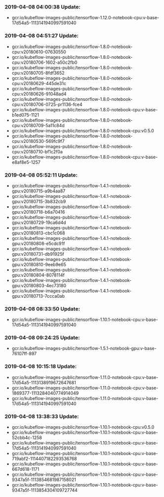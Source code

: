 ### 2019-04-08 04:00:38 Update:

- gcr.io/kubeflow-images-public/tensorflow-1.12.0-notebook-cpu:v-base-17d54a5-1113141940997591040
### 2019-04-08 04:51:27 Update:

- gcr.io/kubeflow-images-public/tensorflow-1.8.0-notebook-cpu:v20180610-07630550
- gcr.io/kubeflow-images-public/tensorflow-1.8.0-notebook-cpu:v20180706-1602-a50c2fb0
- gcr.io/kubeflow-images-public/tensorflow-1.8.0-notebook-cpu:v20180705-8fdf3652
- gcr.io/kubeflow-images-public/tensorflow-1.8.0-notebook-cpu:v20180629-445de31c
- gcr.io/kubeflow-images-public/tensorflow-1.8.0-notebook-cpu:v20180626-91048ad4
- gcr.io/kubeflow-images-public/tensorflow-1.8.0-notebook-cpu:v20180706-0725-pr1136-fce4
- gcr.io/kubeflow-images-public/tensorflow-1.8.0-notebook-cpu:v-base-b1ed075-1121
- gcr.io/kubeflow-images-public/tensorflow-1.8.0-notebook-cpu:v20180709-5a11c84d
- gcr.io/kubeflow-images-public/tensorflow-1.8.0-notebook-cpu:v0.5.0
- gcr.io/kubeflow-images-public/tensorflow-1.8.0-notebook-cpu:v20180530-569fc9f7
- gcr.io/kubeflow-images-public/tensorflow-1.8.0-notebook-cpu:v20180710-bf1c2f0a
- gcr.io/kubeflow-images-public/tensorflow-1.8.0-notebook-cpu:v-base-e8af8e5-1257
### 2019-04-08 05:52:11 Update:

- gcr.io/kubeflow-images-public/tensorflow-1.4.1-notebook-gpu:v20180715-a9b4aa87
- gcr.io/kubeflow-images-public/tensorflow-1.4.1-notebook-gpu:v20180715-3b832cb9
- gcr.io/kubeflow-images-public/tensorflow-1.4.1-notebook-gpu:v20180718-b6a70416
- gcr.io/kubeflow-images-public/tensorflow-1.4.1-notebook-gpu:v20180729-19ca6d4d
- gcr.io/kubeflow-images-public/tensorflow-1.4.1-notebook-gpu:v20180813-cbc1c068
- gcr.io/kubeflow-images-public/tensorflow-1.4.1-notebook-gpu:v20180808-e5cdc91f
- gcr.io/kubeflow-images-public/tensorflow-1.4.1-notebook-gpu:v20180731-db91925f
- gcr.io/kubeflow-images-public/tensorflow-1.4.1-notebook-gpu:v20180810-9eeb9e65
- gcr.io/kubeflow-images-public/tensorflow-1.4.1-notebook-gpu:v20180804-8078114f
- gcr.io/kubeflow-images-public/tensorflow-1.4.1-notebook-gpu:v20180803-4ec73180
- gcr.io/kubeflow-images-public/tensorflow-1.4.1-notebook-gpu:v20180713-7ccca0ab
### 2019-04-08 08:33:50 Update:

- gcr.io/kubeflow-images-public/tensorflow-1.10.1-notebook-cpu:v-base-17d54a5-1113141940997591040
### 2019-04-08 09:24:25 Update:

- gcr.io/kubeflow-images-public/tensorflow-1.5.1-notebook-gpu:v-base-76107ff-897
### 2019-04-08 10:15:18 Update:

- gcr.io/kubeflow-images-public/tensorflow-1.11.0-notebook-cpu:v-base-17d54a5-1113138919672647681
- gcr.io/kubeflow-images-public/tensorflow-1.11.0-notebook-cpu:v-base-1869377-1113284040774914049
- gcr.io/kubeflow-images-public/tensorflow-1.11.0-notebook-cpu:v-base-17d54a5-1113141940997591040
### 2019-04-08 13:38:33 Update:

- gcr.io/kubeflow-images-public/tensorflow-1.10.1-notebook-cpu:v0.5.0
- gcr.io/kubeflow-images-public/tensorflow-1.10.1-notebook-cpu:v-base-52cbb4c-1258
- gcr.io/kubeflow-images-public/tensorflow-1.10.1-notebook-cpu:v-base-17d54a5-1113141940997591040
- gcr.io/kubeflow-images-public/tensorflow-1.10.1-notebook-cpu:v-base-719abf2-1114407182293536768
- gcr.io/kubeflow-images-public/tensorflow-1.10.1-notebook-cpu:v-base-667d618-1171
- gcr.io/kubeflow-images-public/tensorflow-1.10.1-notebook-cpu:v-base-9347a5f-1113854681987158021
- gcr.io/kubeflow-images-public/tensorflow-1.10.1-notebook-cpu:v-base-9347a5f-1113854304109727744
